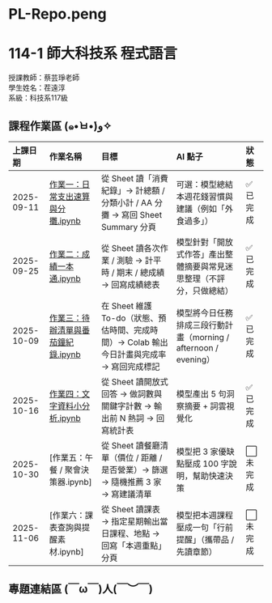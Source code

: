 # PL-Repo.peng

# 114-1 師大科技系 程式語言

授課教師：蔡芸琤老師          
學生姓名：茬遠淳           
系級：科技系117級              

## 課程作業區 (๑•̀ㅂ•́)و✧

| 上課日期       | 作業名稱                     | 目標                                                        | AI 點子                                          | 狀態    |
| :--------- | :----------------------- | :-------------------------------------------------------- | :--------------------------------------------- | :---- |
| 2025-09-11 | [作業一：日常支出速算與分攤.ipynb](https://github.com/Yuan-Chun-Chih/HW_1)  | 從 Sheet 讀「消費紀錄」→ 計總額 / 分類小計 / AA 分攤 → 寫回 Sheet Summary 分頁 | 可選：模型總結本週花錢習慣與建議（例如「外食過多」）                     | ✅ 已完成 |
| 2025-09-25 | [作業二：成績一本通.ipynb](https://github.com/Yuan-Chun-Chih/PL-Repo.peng/blob/main/HW_2.ipynb)     | 從 Sheet 讀各次作業 / 測驗 → 計平時 / 期末 / 總成績 → 回寫成績總表              | 模型針對「開放式作答」產出整體摘要與常見迷思整理（不評分，只做總結）             | ✅ 已完成 |
| 2025-10-09 | [作業三：待辦清單與番茄鐘紀錄.ipynb](https://github.com/Yuan-Chun-Chih/HW_3) | 在 Sheet 維護 To-do（狀態、預估時間、完成時間）→ Colab 輸出今日計畫與完成率 → 寫回完成標記 | 模型將今日任務排成三段行動計畫（morning / afternoon / evening） | ✅ 已完成 |
| 2025-10-16 | [作業四：文字資料小分析.ipynb](https://github.com/Yuan-Chun-Chih/HW_4_10_23/blob/main/HW_4.ipynb)    | 從 Sheet 讀開放式回答 → 做詞數與關鍵字計數 → 輸出前 N 熱詞 → 回寫統計表             | 模型產出 5 句洞察摘要 + 詞雲視覺化                      | ✅ 已完成 |
| 2025-10-30 | [作業五：午餐 / 聚會決策器.ipynb] | 從 Sheet 讀餐廳清單（價位 / 距離 / 是否營業）→ 篩選 → 隨機推薦 3 家 → 寫建議清單      | 模型把 3 家優缺點壓成 100 字說明，幫助快速決策                    | ⬜ 未完成 |
| 2025-11-06 | [作業六：課表查詢與提醒素材.ipynb]  | 從 Sheet 讀課表 → 指定星期輸出當日課程、地點 → 回寫「本週重點」分頁                  | 模型把本週課程壓成一句「行前提醒」（攜帶品 / 先讀章節）                  | ⬜ 未完成 |


## 專題連結區 (￣ω￣)人(￣︶￣)
